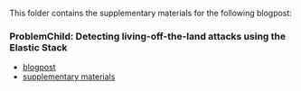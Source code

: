 
This folder contains the supplementary materials for the following blogpost:

### ProblemChild: Detecting living-off-the-land attacks using the Elastic Stack
* [blogpost](https://www.elastic.co/blog/problemchild-detecting-living-off-the-land-attacks)
* [supplementary materials](problemchild-end-to-end.md)
